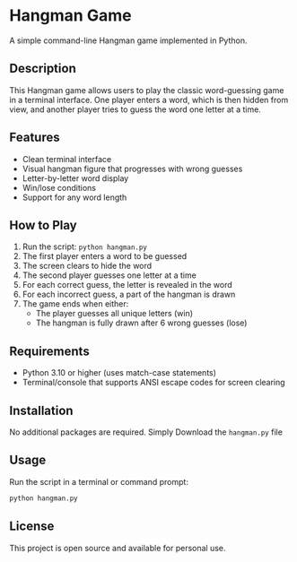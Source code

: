 # Hangman Game

A simple command-line Hangman game implemented in Python.

## Description

This Hangman game allows users to play the classic word-guessing game in a terminal interface. One player enters a word, which is then hidden from view, and another player tries to guess the word one letter at a time.

## Features

- Clean terminal interface
- Visual hangman figure that progresses with wrong guesses
- Letter-by-letter word display
- Win/lose conditions
- Support for any word length

## How to Play

1. Run the script: `python hangman.py`
2. The first player enters a word to be guessed
3. The screen clears to hide the word
4. The second player guesses one letter at a time
5. For each correct guess, the letter is revealed in the word
6. For each incorrect guess, a part of the hangman is drawn
7. The game ends when either:
    - The player guesses all unique letters (win)
    - The hangman is fully drawn after 6 wrong guesses (lose)

## Requirements

- Python 3.10 or higher (uses match-case statements)
- Terminal/console that supports ANSI escape codes for screen clearing

## Installation

No additional packages are required. Simply Download the `hangman.py` file

## Usage

Run the script in a terminal or command prompt:

```bash
python hangman.py
```

## License

This project is open source and available for personal use.